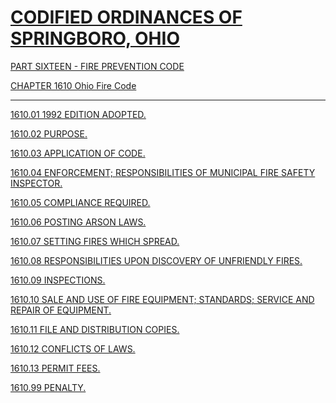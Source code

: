 [CODIFIED ORDINANCES OF SPRINGBORO, OHIO](index.html)
=====================================================

[PART SIXTEEN - FIRE PREVENTION CODE](5a09a412.html)

[CHAPTER 1610 Ohio Fire Code](5a18a412.html)

* * * * *

[1610.01 1992 EDITION ADOPTED.](5a38a412.html)

[1610.02 PURPOSE.](5a3ea412.html)

[1610.03 APPLICATION OF CODE.](5a41a412.html)

[1610.04 ENFORCEMENT; RESPONSIBILITIES OF MUNICIPAL FIRE SAFETY
INSPECTOR.](5a44a412.html)

[1610.05 COMPLIANCE REQUIRED.](5a4ea412.html)

[1610.06 POSTING ARSON LAWS.](5a54a412.html)

[1610.07 SETTING FIRES WHICH SPREAD.](5a58a412.html)

[1610.08 RESPONSIBILITIES UPON DISCOVERY OF UNFRIENDLY
FIRES.](5a5ca412.html)

[1610.09 INSPECTIONS.](5a64a412.html)

[1610.10 SALE AND USE OF FIRE EQUIPMENT; STANDARDS; SERVICE AND REPAIR
OF EQUIPMENT.](5a67a412.html)

[1610.11 FILE AND DISTRIBUTION COPIES.](5a6da412.html)

[1610.12 CONFLICTS OF LAWS.](5a70a412.html)

[1610.13 PERMIT FEES.](5a75a412.html)

[1610.99 PENALTY.](5a79a412.html)

